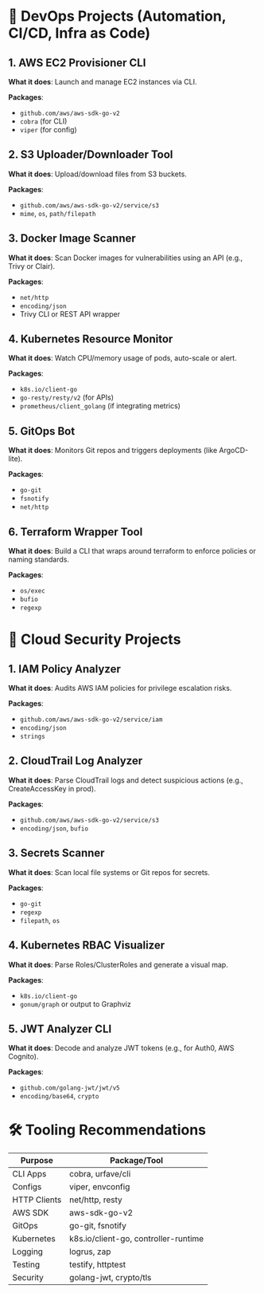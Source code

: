 # 🚀 DevOps Projects (Automation, CI/CD, Infra as Code)

## 1. AWS EC2 Provisioner CLI
**What it does**: Launch and manage EC2 instances via CLI.

**Packages**:
- `github.com/aws/aws-sdk-go-v2`
- `cobra` (for CLI)
- `viper` (for config)

## 2. S3 Uploader/Downloader Tool
**What it does**: Upload/download files from S3 buckets.

**Packages**:
- `github.com/aws/aws-sdk-go-v2/service/s3`
- `mime`, `os`, `path/filepath`

## 3. Docker Image Scanner
**What it does**: Scan Docker images for vulnerabilities using an API (e.g., Trivy or Clair).

**Packages**:
- `net/http`
- `encoding/json`
- Trivy CLI or REST API wrapper

## 4. Kubernetes Resource Monitor
**What it does**: Watch CPU/memory usage of pods, auto-scale or alert.

**Packages**:
- `k8s.io/client-go`
- `go-resty/resty/v2` (for APIs)
- `prometheus/client_golang` (if integrating metrics)

## 5. GitOps Bot
**What it does**: Monitors Git repos and triggers deployments (like ArgoCD-lite).

**Packages**:
- `go-git`
- `fsnotify`
- `net/http`

## 6. Terraform Wrapper Tool
**What it does**: Build a CLI that wraps around terraform to enforce policies or naming standards.

**Packages**:
- `os/exec`
- `bufio`
- `regexp`

# 🔐 Cloud Security Projects

## 1. IAM Policy Analyzer
**What it does**: Audits AWS IAM policies for privilege escalation risks.

**Packages**:
- `github.com/aws/aws-sdk-go-v2/service/iam`
- `encoding/json`
- `strings`

## 2. CloudTrail Log Analyzer
**What it does**: Parse CloudTrail logs and detect suspicious actions (e.g., CreateAccessKey in prod).

**Packages**:
- `github.com/aws/aws-sdk-go-v2/service/s3`
- `encoding/json`, `bufio`

## 3. Secrets Scanner
**What it does**: Scan local file systems or Git repos for secrets.

**Packages**:
- `go-git`
- `regexp`
- `filepath`, `os`

## 4. Kubernetes RBAC Visualizer
**What it does**: Parse Roles/ClusterRoles and generate a visual map.

**Packages**:
- `k8s.io/client-go`
- `gonum/graph` or output to Graphviz

## 5. JWT Analyzer CLI
**What it does**: Decode and analyze JWT tokens (e.g., for Auth0, AWS Cognito).

**Packages**:
- `github.com/golang-jwt/jwt/v5`
- `encoding/base64`, `crypto`

# 🛠 Tooling Recommendations

| Purpose         | Package/Tool                  |
|-----------------|-------------------------------|
| CLI Apps        | cobra, urfave/cli             |
| Configs         | viper, envconfig              |
| HTTP Clients    | net/http, resty               |
| AWS SDK         | aws-sdk-go-v2                 |
| GitOps          | go-git, fsnotify              |
| Kubernetes      | k8s.io/client-go, controller-runtime |
| Logging         | logrus, zap                   |
| Testing         | testify, httptest             |
| Security        | golang-jwt, crypto/tls        |
